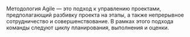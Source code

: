 Методология Agile — это подход к управлению проектами, 
предполагающий разбивку проекта на этапы, а также непрерывное сотрудничество и совершенствование. 
В рамках этого подхода команды следуют циклу планирования, выполнения и оценки.